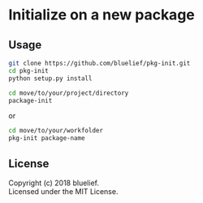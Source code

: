 # Initialize on a new package

## Usage

```sh
git clone https://github.com/bluelief/pkg-init.git
cd pkg-init
python setup.py install
```

```sh
cd move/to/your/project/directory
package-init
```

or

```sh
cd move/to/your/workfolder
pkg-init package-name
```

## License

Copyright (c) 2018 bluelief.  
Licensed under the MIT License.  
